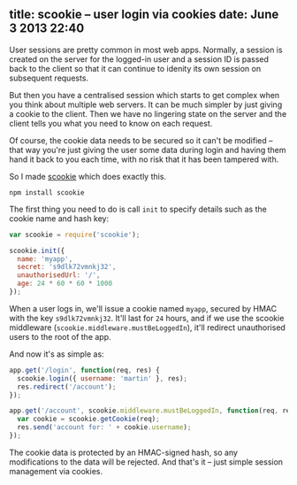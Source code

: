 title: scookie – user login via cookies
date: June 3 2013 22:40
---

User sessions are pretty common in most web apps. Normally, a session is created on the server for the logged-in user and a session ID is passed back to the client so that it can continue to idenity its own session on subsequent requests.

But then you have a centralised session which starts to get complex when you think about multiple web servers. It can be much simpler by just giving a cookie to the client. Then we have no lingering state on the server and the client tells you what you need to know on each request. 

Of course, the cookie data needs to be secured so it can't be modified – that way you're just giving the user some data during login and having them hand it back to you each time, with no risk that it has been tampered with.

So I made [scookie](https://github.com/martinrue/scookie) which does exactly this.

```no-highlight
npm install scookie
```

The first thing you need to do is call `init` to specify details such as the cookie name and hash key:

```javascript
var scookie = require('scookie');

scookie.init({
  name: 'myapp',
  secret: 's9dlk72vmnkj32',
  unauthorisedUrl: '/',
  age: 24 * 60 * 60 * 1000
});
```

When a user logs in, we'll issue a cookie named `myapp`, secured by HMAC with the key `s9dlk72vmnkj32`. It'll last for `24` hours, and if we use the scookie middleware (`scookie.middleware.mustBeLoggedIn`), it'll redirect unauthorised users to the root of the app.

And now it's as simple as:

```javascript
app.get('/login', function(req, res) {
  scookie.login({ username: 'martin' }, res);
  res.redirect('/account');
});

app.get('/account', scookie.middleware.mustBeLoggedIn, function(req, res) {
  var cookie = scookie.getCookie(req);
  res.send('account for: ' + cookie.username);
});
```

The cookie data is protected by an HMAC-signed hash, so any modifications to the data will be rejected. And that's it – just simple session management via cookies.
